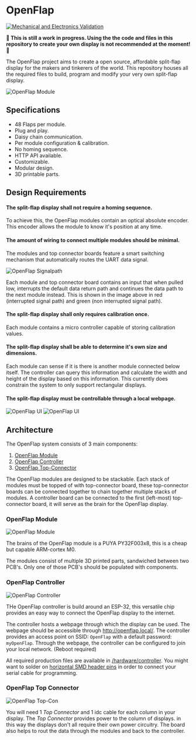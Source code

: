 # OpenFlap

[![Mechanical and Electronics Validation](https://github.com/ToonVanEyck/OpenFlap/actions/workflows/ecad_mcad_ci.yml/badge.svg)](https://github.com/ToonVanEyck/OpenFlap/actions/workflows/ecad_mcad_ci.yml)

**🚨 This is still a work in progress. Using the the code and files in this repository to create your own display is not recommended at the moment! 🚨**

The OpenFlap project aims to create a open source, affordable split-flap display for the makers and tinkerers of the world.
This repository houses all the required files to build, program and modify your very own split-flap display. 

![OpenFlap Module][module_gif] 

## Specifications

- 48 Flaps per module.
- Plug and play.
- Daisy chain communication.
- Per module configuration & calibration.
- No homing sequence.
- HTTP API available.
- Customizable.
- Modular design.
- 3D printable parts.

## Design Requirements

#### The split-flap display shall not require a homing sequence. 
To achieve this, the OpenFlap modules contain an optical absolute encoder. This encoder allows the module to know it's position at any time.

#### The amount of wiring to connect multiple modules should be minimal.
The modules and top connector boards feature a smart switching mechanism that automatically routes the UART data signal.

![OpenFlap Signalpath][uart_signalpath]

Each module and top connector board contains an input that when pulled low, interrupts the default data return path and continues the data path to the next module instead. This is shown in the image above in red (interrupted signal path) and green (non interrupted signal path). 

#### The split-flap display shall only requires calibration once.
Each module contains a micro controller capable of storing calibration values.

#### The split-flap display shall be able to determine it's own size and dimensions.
Each module can sense if it is there is another module connected below itself. The controller can query this information and calculate the width and height of the display based on this information. This currently does constrain the system to only support rectangular displays. 

#### The split-flap display must be controllable through a local webpage.
![OpenFlap UI][webpage] 
![OpenFlap UI][webpage_modules] 

## Architecture

The OpenFlap system consists of 3 main components:

1) [OpenFlap Module](#openflap-module)
2) [OpenFlap Controller](#openflap-controller)
3) [OpenFlap Top-Connector](#openflap-top-connector)

The OpenFlap modules are designed to be stackable. Each stack of modules must be topped of with top-connector board, these top-connector boards can be connected together to chain together multiple stacks of modules. A controller board can be connected to the first (left-most) top-connector board, it will serve as the brain for the OpenFlap display.

### OpenFlap Module
![OpenFlap Module][module]

The brains of the OpenFlap module is a PUYA PY32F003x8, this is a cheap but capable ARM-cortex M0. 

The modules consist of multiple 3D printed parts, sandwiched between two PCB's. Only one of those PCB's should be populated with components. 

### OpenFlap Controller
![OpenFlap Controller][controller]

THe OpenFlap controller is build around an ESP-32, this versatile chip provides an easy way to connect the OpenFlap display to the internet.

The controller hosts a webpage through which the display can be used. The webpage should be accessible through http://openflap.local/. The controller provides an access point on SSID: `OpenFlap` with a default password: `myOpenFlap`. Through the webpage, the controller can be configured to join your local network. (Reboot required)

All required production files are available in [/hardware/controller](/hardware/controller). You might want to solder on [horizontal SMD header pins](https://aliexpress.com/item/32795058236.html) in order to connect your serial cable for programming. 

### OpenFlap Top Connector
![OpenFlap Top-Con][top_con]

You will need 1 _Top Connector_ and 1 idc cable for each column in your display. The _Top Connector_ provides power to the column of displays. in this way the displays don't all require their own power circuitry. The board also helps to rout the data through the modules and back to the controller.

[module_gif]: docs/images/module.gif "OpenFlap Module"
[module]: docs/images/module.png "OpenFlap Module"
[top_con]: docs/images/top_con.png "OpenFlap Top-Con"
[controller]: docs/images/flap_controller.png "OpenFlap Controller"
[webpage]: docs/images/webpage.png "OpenFlap Webpage"
[webpage_modules]: docs/images/webpage_modules.png "OpenFlap Webpage"
[uart_signalpath]: docs/images/signalpath.png "OpenFlap Signalath"

